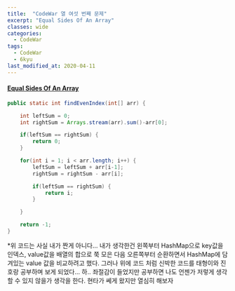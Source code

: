 ```yaml
---
title:  "CodeWar 열 여섯 번째 문제"
excerpt: "Equal Sides Of An Array"
classes: wide
categories:
  - CodeWar
tags:
  - CodeWar
  - 6kyu
last_modified_at: 2020-04-11
---
```


#### [Equal Sides Of An Array](https://www.codewars.com/kata/5679aa472b8f57fb8c000047)

```java
public static int findEvenIndex(int[] arr) {

    int leftSum = 0;
    int rightSum = Arrays.stream(arr).sum()-arr[0];

    if(leftSum == rightSum) {
        return 0;
    }

    for(int i = 1; i < arr.length; i++) {
        leftSum = leftSum + arr[i-1];
        rightSum = rightSum - arr[i];

        if(leftSum == rightSum) {
            return i;
        }

    }

    return -1;
}
```

*위 코드는 사실 내가 짠게 아니다...  내가 생각한건 왼쪽부터 HashMap으로 key값을 인덱스, value값을 배열의 합으로 쭉 모은 다음 오른쪽부터 순환하면서 HashMap에 담겨있는 value 값을 비교하려고 했다. 그러나 위에 코드 처럼 신박한 코드를 태형이와 진호랑 공부하며 보게 되었다... 하.. 좌절감이 들었지만 공부하면 나도 언젠가 저렇게 생각 할 수 있지 않을가 생각을 한다. 현타가 쎄게 왔지만 열심히 해보자
